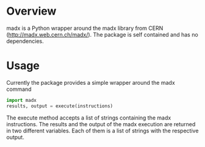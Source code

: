 # Overview
madx is a Python wrapper around the madx library from CERN (http://madx.web.cern.ch/madx/).
The package is self contained and has no dependencies.

# Usage
Currently the package provides a simple wrapper around the madx command

```python
import madx
results, output = execute(instructions)
```

The execute method accepts a list of strings containing the madx instructions. The results and the output of the madx execution are returned in two different variables. Each of them is a list of strings with the respective output.
